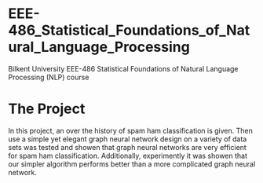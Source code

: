 # EEE-486_Statistical_Foundations_of_Natural_Language_Processing
Bilkent University EEE-486 Statistical Foundations of Natural Language Processing (NLP) course

# The Project

In this project, an over the history of spam ham classification is given. Then use a simple yet elegant 
graph neural network design on a variety of data sets was tested and showen that graph neural networks are very efficient for 
spam ham classification. Additionally, experimently it was showen that our simpler algorithm performs better than a 
more complicated graph neural network.

